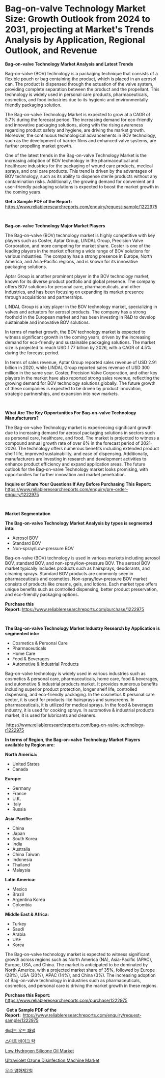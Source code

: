 <p><h1>Bag-on-valve Technology Market Size: Growth Outlook from 2024 to 2031, projecting at Market's Trends Analysis by Application, Regional Outlook, and Revenue</h1></p><p><strong>Bag-on-valve Technology Market Analysis and Latest Trends</strong></p>
<p><p>Bag-on-valve (BOV) technology is a packaging technique that consists of a flexible pouch or bag containing the product, which is placed in an aerosol can. The product is dispensed through the actuation of the valve system, providing complete separation between the product and the propellant. This technology is widely used in personal care products, pharmaceuticals, cosmetics, and food industries due to its hygienic and environmentally friendly packaging solution.</p><p>The Bag-on-valve Technology Market is expected to grow at a CAGR of 5.7% during the forecast period. The increasing demand for eco-friendly and innovative packaging solutions, along with the rising awareness regarding product safety and hygiene, are driving the market growth. Moreover, the continuous technological advancements in BOV technology, such as the development of barrier films and enhanced valve systems, are further propelling market growth.</p><p>One of the latest trends in the Bag-on-valve Technology Market is the increasing adoption of BOV technology in the pharmaceutical and healthcare industries for the packaging of wound care products, medical sprays, and oral care products. This trend is driven by the advantages of BOV technology, such as its ability to dispense sterile products without any contamination risks. Additionally, the growing demand for convenient and user-friendly packaging solutions is expected to boost the market growth in the coming years.</p></p>
<p><strong>Get a Sample PDF of the Report:&nbsp;</strong> <a href="https://www.reliableresearchreports.com/enquiry/request-sample/1222975">https://www.reliableresearchreports.com/enquiry/request-sample/1222975</a></p>
<p>&nbsp;</p>
<p><strong>Bag-on-valve Technology Major Market Players</strong></p>
<p><p>The Bag-on-valve (BOV) technology market is highly competitive with key players such as Coster, Aptar Group, LINDAL Group, Precision Valve Corporation, and more competing for market share. Coster is one of the leading players in the market offering a wide range of BOV solutions for various industries. The company has a strong presence in Europe, North America, and Asia-Pacific regions, and is known for its innovative packaging solutions.</p><p>Aptar Group is another prominent player in the BOV technology market, known for its diverse product portfolio and global presence. The company offers BOV solutions for personal care, pharmaceuticals, and other industries, and has been focusing on expanding its market presence through acquisitions and partnerships.</p><p>LINDAL Group is a key player in the BOV technology market, specializing in valves and actuators for aerosol products. The company has a strong foothold in the European market and has been investing in R&D to develop sustainable and innovative BOV solutions.</p><p>In terms of market growth, the BOV technology market is expected to witness significant growth in the coming years, driven by the increasing demand for eco-friendly and sustainable packaging solutions. The market size is projected to reach USD 1.77 billion by 2026, with a CAGR of 4.5% during the forecast period.</p><p>In terms of sales revenue, Aptar Group reported sales revenue of USD 2.91 billion in 2020, while LINDAL Group reported sales revenue of USD 300 million in the same year. Coster, Precision Valve Corporation, and other key players in the market have also reported strong sales revenue, reflecting the growing demand for BOV technology solutions globally. The future growth of these companies is expected to be driven by product innovation, strategic partnerships, and expansion into new markets.</p></p>
<p>&nbsp;</p>
<p><strong>What Are The Key Opportunities For Bag-on-valve Technology Manufacturers?</strong></p>
<p><p>The Bag-on-valve Technology market is experiencing significant growth due to increasing demand for aerosol packaging solutions in sectors such as personal care, healthcare, and food. The market is projected to witness a compound annual growth rate of over 6% in the forecast period of 2021-2026. The technology offers numerous benefits including extended product shelf life, improved sustainability, and ease of dispensing. Additionally, manufacturers are investing in research and development activities to enhance product efficiency and expand application areas. The future outlook for the Bag-on-valve Technology market looks promising, with opportunities for further innovation and market penetration.</p></p>
<p><strong>Inquire or Share Your Questions If Any Before Purchasing This Report:</strong> <a href="https://www.reliableresearchreports.com/enquiry/pre-order-enquiry/1222975">https://www.reliableresearchreports.com/enquiry/pre-order-enquiry/1222975</a></p>
<p>&nbsp;</p>
<p><strong>Market Segmentation</strong></p>
<p><strong>The Bag-on-valve Technology Market Analysis by types is segmented into:</strong></p>
<p><ul><li>Aerosol BOV</li><li>Standard BOV</li><li>Non-spray/Low-pressure BOV</li></ul></p>
<p><p>Bag-on-valve (BOV) technology is used in various markets including aerosol BOV, standard BOV, and non-spray/low-pressure BOV. The aerosol BOV market typically includes products such as hairsprays, deodorants, and cleaning sprays. Standard BOV products are commonly seen in pharmaceuticals and cosmetics. Non-spray/low-pressure BOV market consists of products like creams, gels, and lotions. Each market type offers unique benefits such as controlled dispensing, better product preservation, and eco-friendly packaging options.</p></p>
<p><strong>Purchase this Report:&nbsp;</strong><a href="https://www.reliableresearchreports.com/purchase/1222975">https://www.reliableresearchreports.com/purchase/1222975</a></p>
<p>&nbsp;</p>
<p><strong>The Bag-on-valve Technology Market Industry Research by Application is segmented into:</strong></p>
<p><ul><li>Cosmetics & Personal Care</li><li>Pharmaceuticals</li><li>Home Care</li><li>Food & Beverages</li><li>Automotive & Industrial Products</li></ul></p>
<p><p>Bag-on-valve technology is widely used in various industries such as cosmetics & personal care, pharmaceuticals, home care, food & beverages, and automotive & industrial products market. It provides numerous benefits including superior product protection, longer shelf life, controlled dispensing, and eco-friendly packaging. In the cosmetics & personal care sector, it is used for products like hairsprays and sunscreens. In pharmaceuticals, it is utilized for medical sprays. In the food & beverages industry, it is used for cooking sprays. In automotive & industrial products market, it is used for lubricants and cleaners.</p></p>
<p><a href="https://www.reliableresearchreports.com/bag-on-valve-technology-r1222975">&nbsp;https://www.reliableresearchreports.com/bag-on-valve-technology-r1222975</a></p>
<p><strong>In terms of Region, the Bag-on-valve Technology Market Players available by Region are:</strong></p>
<p>
    <p> <strong> North America: </strong>
        <ul>
            <li>United States</li>
            <li>Canada</li>
        </ul>
        </p> 
    <p> <strong> Europe: </strong>
        <ul>
            <li>Germany</li>
            <li>France</li>
            <li>U.K.</li>
            <li>Italy</li>
            <li>Russia</li>
        </ul>
        </p> 
    <p> <strong> Asia-Pacific: </strong>
        <ul>
            <li>China</li>
            <li>Japan</li>
            <li>South Korea</li>
            <li>India</li>
            <li>Australia</li>
            <li>China Taiwan</li>
            <li>Indonesia</li>
            <li>Thailand</li>
            <li>Malaysia</li>
        </ul>
        </p> 
    <p> <strong> Latin America: </strong>
        <ul>
            <li>Mexico</li>
            <li>Brazil</li>
            <li>Argentina Korea</li>
            <li>Colombia</li>
        </ul>
        </p> 
    <p> <strong> Middle East & Africa: </strong>
        <ul>
            <li>Turkey</li>
            <li>Saudi</li>
            <li>Arabia</li>
            <li>UAE</li>
            <li>Korea</li>
        </ul>
    </p>
    </p>
<p><p>The Bag-on-valve technology market is expected to witness significant growth across regions such as North America (NA), Asia-Pacific (APAC), Europe, USA, and China. The market is anticipated to be dominated by North America, with a projected market share of 35%, followed by Europe (28%), USA (20%), APAC (14%), and China (3%). The increasing adoption of Bag-on-valve technology in industries such as pharmaceuticals, cosmetics, and personal care is driving the market growth in these regions.</p></p>
<p><strong>Purchase this Report: </strong><a href="https://www.reliableresearchreports.com/purchase/1222975">https://www.reliableresearchreports.com/purchase/1222975</a></p>
<p>&nbsp;<strong>Get a Sample PDF of the Report:&nbsp;&nbsp;</strong><a href="https://www.reliableresearchreports.com/enquiry/request-sample/1222975">https://www.reliableresearchreports.com/enquiry/request-sample/1222975</a></p>
<p><strong></strong></p>
<p><p><a href="https://medium.com/@royaloeger/%EB%8B%A8%EB%8B%A8%ED%95%9C-%EB%AA%A9%EC%9E%AC-%ED%8C%A8%EB%84%90-%EC%8B%9C%EC%9E%A5-%ED%86%B5%EC%B0%B0-%EC%8B%9C%EC%9E%A5-%EB%8F%99%ED%96%A5-%EC%84%B1%EC%9E%A5-2024%EB%85%84%EB%B6%80%ED%84%B0-2031%EB%85%84%EA%B9%8C%EC%A7%80-%EC%98%88%EC%83%81%EB%90%9C-%EA%B2%BD%EA%B8%B0-4a457a60a38f">솔리드 우드 패널</a></p><p><a href="https://medium.com/@jasonalter89657w/%EC%8A%A4%EB%A7%88%ED%8A%B8-%EC%9E%90%EC%A0%84%EA%B1%B0-%EC%9E%A0%EA%B8%88-%EC%9E%A5%EC%B9%98-%EC%8B%9C%EC%9E%A5%EC%9D%80-%EC%8B%9C%EC%9E%A5-%EC%A0%90%EC%9C%A0%EC%9C%A8-%EA%B7%9C%EB%AA%A8-%EB%B0%8F-2031%EB%85%84%EA%B9%8C%EC%A7%80-%EC%98%88%EC%83%81%EB%90%9C-%EC%98%88%EC%B8%A1%EC%97%90-%EC%B4%88%EC%A0%90%EC%9D%84-%EB%A7%9E%EC%B6%A5%EB%8B%88%EB%8B%A4-048aa9935458">스마트 바이크 락</a></p><p><a href="https://issuu.com/reportprime-2/docs/low-hydrogen-silicone-oil-market-size-2030.pptx">Low Hydrogen Silicone Oil Market</a></p><p><a href="https://github.com/CliffMedina6/Market-Research-Report-List-4/blob/main/ultraviolet-ozone-disinfection-machine-market.md">Ultraviolet Ozone Disinfection Machine Market</a></p><p><a href="https://github.com/oajzkywllm460/Market-Research-Report-List-1/blob/main/274476642151.md">무수 염화제2철</a></p></p>